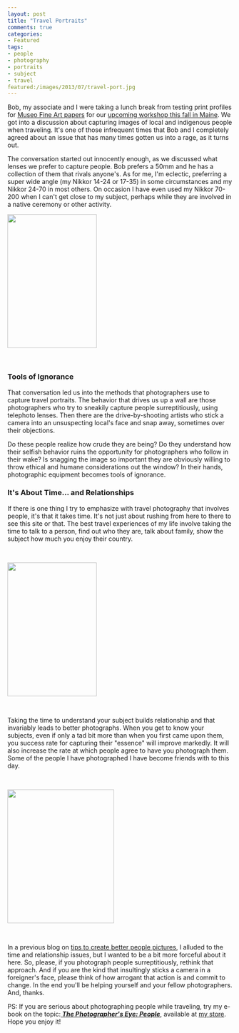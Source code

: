 ```yaml
---
layout: post
title: "Travel Portraits"
comments: true
categories:
- Featured
tags:
- people
- photography
- portraits
- subject
- travel
featured:/images/2013/07/travel-port.jpg
---
```

Bob, my associate and I were taking a lunch break from testing print profiles for [Museo Fine Art papers](http://www.museofineart.com) for our <a href="http://www.lesterpickerphoto.com/workshops/upcoming-workshops.html">upcoming workshop this fall in Maine</a>. We got into a discussion about capturing images of local and indigenous people when traveling. It's one of those infrequent times that Bob and I completely agreed about an issue that has many times gotten us into a rage, as it turns out.

<!--more-->

The conversation started out innocently enough, as we discussed what lenses we prefer to capture people. Bob prefers a 50mm and he has a collection of them that rivals anyone's. As for me, I'm eclectic, preferring a super wide angle (my Nikkor 14-24 or 17-35) in some circumstances and my Nikkor 24-70 in most others. On occasion I have even used my Nikkor 70-200 when I can't get close to my subject, perhaps while they are involved in a native ceremony or other activity.

<a href="http://blog.lesterpickerphoto.com/wp-content/uploads/2013/06/LAP2568.jpg"><img class="size-medium wp-image-2824" title="_LAP2568" src="http://blog.lesterpickerphoto.com/wp-content/uploads/2013/06/LAP2568-200x300.jpg" alt="" width="200" height="300"></a>

 
### Tools of Ignorance

That conversation led us into the methods that photographers use to capture travel portraits. The behavior that drives us up a wall are those photographers who try to sneakily capture people surreptitiously, using telephoto lenses. Then there are the drive-by-shooting artists who stick a camera into an unsuspecting local's face and snap away, sometimes over their objections.

Do these people realize how crude they are being? Do they understand how their selfish behavior ruins the opportunity for photographers who follow in their wake? Is snagging the image so important they are obviously willing to throw ethical and humane considerations out the window? In their hands, photographic equipment becomes tools of ignorance.
<h3>It's About Time… and Relationships</h3>
If there is one thing I try to emphasize with travel photography that involves people, it's that it takes time. It's not just about rushing from here to there to see this site or that. The best travel experiences of my life involve taking the time to talk to a person, find out who they are, talk about family, show the subject how much you enjoy their country.

 

<a href="http://blog.lesterpickerphoto.com/wp-content/uploads/2013/06/2006-11-ecuador1746.jpg"><img class="size-medium wp-image-2825" title="Winning Smile" src="http://blog.lesterpickerphoto.com/wp-content/uploads/2013/06/2006-11-ecuador1746-200x300.jpg" alt="" width="200" height="300"></a>

 

Taking the time to understand your subject builds relationship and that invariably leads to better photographs. When you get to know your subjects, even if only a tad bit more than when you first came upon them, you success rate for capturing their "essence" will improve markedly. It will also increase the rate at which people agree to have you photograph them. Some of the people I have photographed I have become friends with to this day.

 

<a href="http://blog.lesterpickerphoto.com/wp-content/uploads/2013/06/abdelzahersister2_edited-1.jpg"><img class="size-medium wp-image-2826" title="Bedouin Mother" src="http://blog.lesterpickerphoto.com/wp-content/uploads/2013/06/abdelzahersister2_edited-1-239x300.jpg" alt="" width="239" height="300"></a>

 

In a previous blog on <a href="http://blog.lesterpickerphoto.com/2010/02/13/photographing-people/">tips to create better people pictures</a>, I alluded to the time and relationship issues, but I wanted to be a bit more forceful about it here. So, please, if you photograph people surreptitiously, rethink that approach. And if you are the kind that insultingly sticks a camera in a foreigner's face, please think of how arrogant that action is and commit to change. In the end you'll be helping yourself and your fellow photographers. And, thanks.

PS: If you are serious about photographing people while traveling, try my e-book on the topic:<a href="http://shop.lesterpickerphoto.com/page/102"><strong><em> The Photographer's Eye: People</em></strong></a>, available at <a href="http://shop.lesterpickerphoto.com/">my store</a>. Hope you enjoy it!

 
